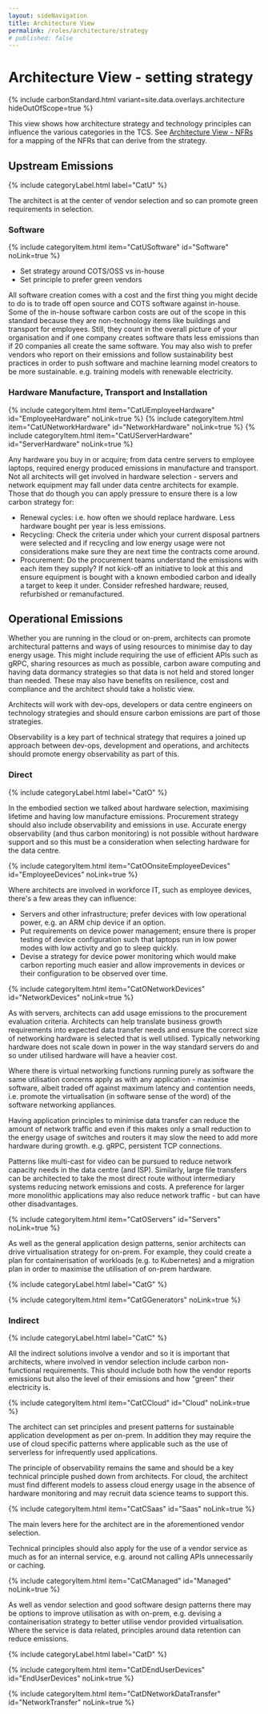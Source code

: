 ```yaml
---
layout: sideNavigation
title: Architecture View
permalink: /roles/architecture/strategy
# published: false
---
```


# Architecture View - setting strategy

{% include carbonStandard.html variant=site.data.overlays.architecture hideOutOfScope=true %}

This view shows how architecture strategy and technology principles can influence the various categories in the TCS. See [Architecture View - NFRs](/roles/architecture_nfrs) for a mapping of the NFRs that can derive from the strategy.

## Upstream Emissions

{% include categoryLabel.html label="CatU" %}

The architect is at the center of vendor selection and so can promote green requirements in selection.

### Software

{% include categoryItem.html item="CatUSoftware" id="Software" noLink=true %}

- Set strategy around COTS/OSS vs in-house
- Set principle to prefer green vendors
 
All software creation comes with a cost and the first thing you might decide to do is to trade off open source and COTS software against in-house. Some of the in-house software carbon costs are out of the scope in this standard because they are non-technology items like buildings and transport for employees. Still, they count in the overall picture of your organisation and if one company creates software thats less emissions than if 20 companies all create the same software. You may also wish to prefer vendors who report on their emissions and follow sustainability best practices in order to push software and machine learning model creators to be more sustainable. e.g. training models with renewable electricity.

### Hardware Manufacture, Transport and Installation
{% include categoryItem.html item="CatUEmployeeHardware" id="EmployeeHardware" noLink=true %}
{% include categoryItem.html item="CatUNetworkHardware" id="NetworkHardware" noLink=true %}
{% include categoryItem.html item="CatUServerHardware" id="ServerHardware" noLink=true %}

Any hardware you buy in or acquire; from data centre servers to employee laptops, required energy produced emissions in manufacture and transport. Not all architects will get involved in hardware selection - servers and network equipment may fall under data centre architects for example. Those that do though you can apply pressure to ensure there is a low carbon strategy for:

- Renewal cycles: i.e. how often we should replace hardware. Less hardware bought per year is less emissions.
- Recycling: Check the criteria under which your current disposal partners were selected and if recycling and low energy usage were not considerations make sure they are next time the contracts come around.
- Procurement: Do the procurement teams understand the emissions with each item they supply? If not kick-off an initiative to look at this and ensure equipment is bought with a known embodied carbon and ideally a target to keep it under. Consider refreshed hardware; reused, refurbished or remanufactured.

## Operational Emissions

Whether you are running in the cloud or on-prem, architects can promote architectural patterns and ways of using resources to minimise day to day energy usage. This might include requiring the use of efficient APIs such as gRPC, sharing resources as much as possible, carbon aware computing and having data dormancy strategies so that data is not held and stored longer than needed. These may also have benefits on resilience, cost and compliance and the architect should take a holistic view.

Architects will work with dev-ops, developers or data centre engineers on technology strategies and should ensure carbon emissions are part of those strategies.

Observability is a key part of technical strategy that requires a joined up approach between dev-ops, development and operations, and architects should promote energy observability as part of this.

### Direct
{% include categoryLabel.html label="CatO" %}

In the embodied section we talked about hardware selection, maximising lifetime and having low manufacture emissions. Procurement strategy should also include observability and emissions in use. Accurate energy observability (and thus carbon monitoring) is not possible without hardware support and so this must be a consideration when selecting hardware for the data centre.

{% include categoryItem.html item="CatOOnsiteEmployeeDevices" id="EmployeeDevices" noLink=true %}
  
Where architects are involved in workforce IT, such as employee devices, there's a few areas they can influence:

- Servers and other infrastructure; prefer devices with low operational power, e.g. an ARM chip device if an option.
- Put requirements on device power management; ensure there is proper testing of device configuration such that laptops run in low power modes with low activity and go to sleep quickly.
- Devise a strategy for device power monitoring which would make carbon reporting much easier and allow improvements in devices or their configuration to be observed over time.

{% include categoryItem.html item="CatONetworkDevices" id="NetworkDevices" noLink=true %}

As with servers, architects can add usage emissions to the procurement evaluation criteria. Architects can help translate business growth requirements into expected data transfer needs and ensure the correct size of networking hardware is selected that is well utilised. Typically networking hardware does not scale down in power in the way standard servers do and so under utilised hardware will have a heavier cost.

Where there is virtual networking functions running purely as software the same utilisation concerns apply as with any application - maximise software, albeit traded off against maximum latency and contention needs, i.e. promote the virtualisation (in software sense of the word) of the software networking appliances.

Having application principles to minimise data transfer can reduce the amount of network traffic and even if this makes only a small reduction to the energy usage of switches and routers it may slow the need to add more hardware during growth. e.g. gRPC, persistent TCP connections.

Patterns like multi-cast for video can be pursued to reduce network capacity needs in the data centre (and ISP). Similarly, large file transfers can be architected to take the most direct route without intermediary systems reducing network emissions and costs. A preference for larger more monolithic applications may also reduce network traffic - but can have other disadvantages.

{% include categoryItem.html item="CatOServers" id="Servers" noLink=true %}

As well as the general application design patterns, senior architects can drive virtualisation strategy for on-prem. For example, they could create a plan for containerisation of workloads (e.g. to Kubernetes) and a migration plan in order to maximise the utilisation of on-prem hardware.

{% include categoryLabel.html label="CatG" %}
  
{% include categoryItem.html item="CatGGenerators" noLink=true %}

### Indirect

{% include categoryLabel.html label="CatC" %}

All the indirect solutions involve a vendor and so it is important that architects, where involved in vendor selection include carbon non-functional requirements. This should include both how the vendor reports emissions but also the level of their emissions and how "green" their electricity is.

{% include categoryItem.html item="CatCCloud" id="Cloud" noLink=true %}

The architect can set principles and present patterns for sustainable application development as per on-prem. In addition they may require the use of cloud specific patterns where applicable such as the use of serverless for infrequently used applications.

The principle of observability remains the same and should be a key technical principle pushed down from architects. For cloud, the architect must find different models to assess cloud energy usage in the absence of hardware monitoring and may recruit data science teams to support this.

{% include categoryItem.html item="CatCSaas" id="Saas" noLink=true %}

The main levers here for the architect are in the aforementioned vendor selection.

Technical principles should also apply for the use of a vendor service as much as for an internal service, e.g. around not calling APIs unnecessarily or caching.

{% include categoryItem.html item="CatCManaged" id="Managed" noLink=true %}

As well as vendor selection and good software design patterns there may be options to improve utilisation as with on-prem, e.g. devising a containerisation strategy to better utilise vendor provided virtualisation. Where the service is data related, principles around data retention can reduce emissions.

{% include categoryLabel.html label="CatD" %}

{% include categoryItem.html item="CatDEndUserDevices" id="EndUserDevices" noLink=true %}

{% include categoryItem.html item="CatDNetworkDataTransfer" id="NetworkTransfer" noLink=true %}
